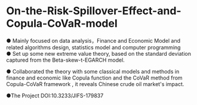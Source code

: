 # On-the-Risk-Spillover-Effect-and-Copula-CoVaR-model
● Mainly focused on data analysis，Finance and Economic Model and related algorithms design, statistics model and computer programming  
● Set up some new extreme value theory, based on the standard deviation captured from the Beta-skew-t-EGARCH model. 

● Collaborated the theory with some classical models and methods in finance and economic like Copula function and the CoVaR method from Copula-CoVaR framework , it reveals Chinese crude oil market's impact.

●The Project DOI:10.3233/JIFS-179837

